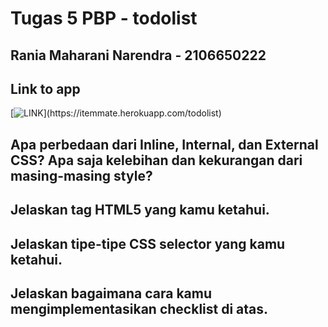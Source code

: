 # Tugas 5 PBP - todolist
## Rania Maharani Narendra - 2106650222

## Link to app
[![LINK]("https://i.ibb.co/xXN8KcP/itemmate.png")](https://itemmate.herokuapp.com/todolist)

## Apa perbedaan dari Inline, Internal, dan External CSS? Apa saja kelebihan dan kekurangan dari masing-masing style?

## Jelaskan tag HTML5 yang kamu ketahui.

## Jelaskan tipe-tipe CSS selector yang kamu ketahui.

## Jelaskan bagaimana cara kamu mengimplementasikan checklist di atas.

